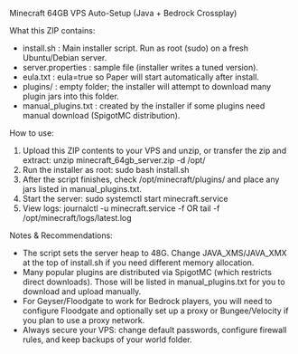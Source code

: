 Minecraft 64GB VPS Auto-Setup (Java + Bedrock Crossplay)

What this ZIP contains:
- install.sh : Main installer script. Run as root (sudo) on a fresh Ubuntu/Debian server.
- server.properties : sample file (installer writes a tuned version).
- eula.txt : eula=true so Paper will start automatically after install.
- plugins/ : empty folder; the installer will attempt to download many plugin jars into this folder.
- manual_plugins.txt : created by the installer if some plugins need manual download (SpigotMC distribution).

How to use:
1. Upload this ZIP contents to your VPS and unzip, or transfer the zip and extract:
   unzip minecraft_64gb_server.zip -d /opt/
2. Run the installer as root:
   sudo bash install.sh
3. After the script finishes, check /opt/minecraft/plugins/ and place any jars listed in manual_plugins.txt.
4. Start the server: sudo systemctl start minecraft.service
5. View logs: journalctl -u minecraft.service -f  OR  tail -f /opt/minecraft/logs/latest.log

Notes & Recommendations:
- The script sets the server heap to 48G. Change JAVA_XMS/JAVA_XMX at the top of install.sh if you need different memory allocation.
- Many popular plugins are distributed via SpigotMC (which restricts direct downloads). Those will be listed in manual_plugins.txt for you to download and upload manually.
- For Geyser/Floodgate to work for Bedrock players, you will need to configure Floodgate and optionally set up a proxy or Bungee/Velocity if you plan to use a proxy network.
- Always secure your VPS: change default passwords, configure firewall rules, and keep backups of your world folder.
